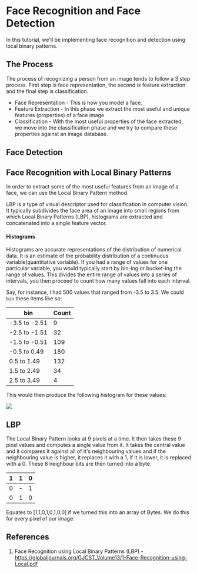 Face Recognition and Face Detection
====================================

In this tutorial, we'll be implementing face recognition and detection using local binary patterns.

## The Process

The process of recognizing a person from an image tends to follow a 3 step process. First step is face representation, the second is feature extraction and the final step is classification.

* Face Representation - This is how you model a face.
* Feature Extraction - In this phase we extract the most useful and unique features (properties) of a face image
* Classification - With the most useful properties of the face extracted, we move into the classification phase and we try to compare these properties against an image database.

## Face Detection

## Face Recognition with Local Binary Patterns

In order to extract some of the most useful features from an image of a face, we can use the Local Binary Pattern method.  

LBP is a type of visual descriptor used for classification in computer vision. It typically subdivides the face area of an image into small regions from which Local Binary Patterns (LBP), histograms are extracted and concatenated into a single feature vector.

#### Histograms

Histograms are accurate representations of the distribution of numerical data. It is an estimate of the probability distribution of a continuous variable(quantitative variable). If you had a range of values for one particular variable, you would typically start by bin-ing or bucket-ing the range of values. This divides the entire range of values into a series of intervals, you then proceed to count how many values fall into each interval.

Say, for instance, I had 500 values that ranged from -3.5 to 3.5. We could `bin` these items like so:

| bin | Count |
|--|--|
| -3.5 to -2.51 | 9 |
| -2.5 to -1.51 | 32 |
| -1.5 to -0.51 | 109 |
| -0.5 to 0.49 | 180 |
| 0.5 to 1.49 | 132 |
| 1.5 to 2.49 | 34 |
| 2.5 to 3.49 | 4 |

This would then produce the following histogram for these values:

![](https://upload.wikimedia.org/wikipedia/commons/thumb/1/1d/Example_histogram.png/220px-Example_histogram.png)

## LBP

The Local Binary Pattern looks at 9 pixels at a time. It then takes these 9 pixel values and computes a single value from it. It takes the central value and it compares it against all of it's neighbouring values and if the neighbouring value is higher, it replaces it with a 1, if it is lower, it is replaced with a 0. These 8 neighbour bits are then turned into a byte.

| 1 | 1 | 0 |
| - | - | - |
| 0 | - | 1 |
| 0 | 1 | 0 |

Equates to [1,1,0,1,0,1,0,0] if we turned this into an array of Bytes. We do this for every pixel of our image. 



## References

1. Face Recognition using Local Binary Patterns (LBP) - https://globaljournals.org/GJCST_Volume13/1-Face-Recognition-using-Local.pdf
